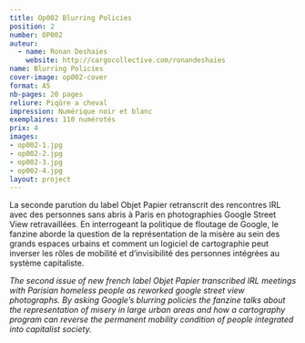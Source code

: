 ```yaml
---
title: Op002 Blurring Policies
position: 2
number: OP002
auteur:
  - name: Ronan Deshaies
    website: http://cargocollective.com/ronandeshaies
name: Blurring Policies
cover-image: op002-cover
format: A5
nb-pages: 20 pages
reliure: Piqûre a cheval
impression: Numérique noir et blanc
exemplaires: 110 numérotés
prix: 4
images:
- op002-1.jpg
- op002-2.jpg
- op002-3.jpg
- op002-4.jpg
layout: project
---
```


<!-- >**Blurring policies&thinsp;:** We have developed cutting-edge face and license plate blurring technology that is applied to all of Google's Street View images. This technology is designed to blur all identifiable faces and license plates within Google-contributed imagery. [...] Please note, however, that once Google blurs an image the effect is permanent. -->

La seconde parution du label Objet Papier retranscrit des rencontres IRL avec des personnes sans abris à Paris en photographies Google Street View retravaillées. En interrogeant la politique de floutage de Google, le fanzine aborde la question de la représentation de la misère au sein des grands espaces urbains et comment un logiciel de cartographie peut inverser les rôles de mobilité et d’invisibilité des personnes intégrées au système capitaliste.

*The second issue of new french label Objet Papier transcribed IRL meetings with Parisian homeless people as reworked google street view photographs. By asking Google’s blurring policies the fanzine talks about the representation of misery in large urban areas and how a cartography program can reverse the permanent mobility condition of people integrated into capitalist society.*

